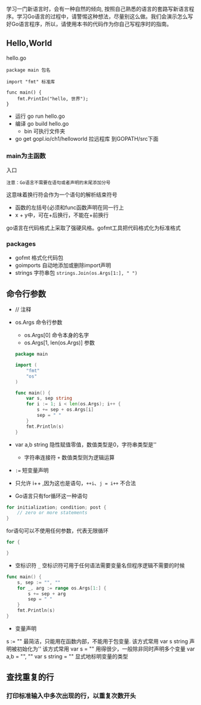 学习一门新语言时，会有一种自然的倾向, 按照自己熟悉的语言的套路写新语言程序。学习Go语言的过程中，请警惕这种想法，尽量别这么做。我们会演示怎么写好Go语言程序，所以，请使用本书的代码作为你自己写程序时的指南。

## Hello,World

hello.go

```golang
package main 包名

import "fmt" 标准库

func main() {
    fmt.PrintIn("hello, 世界");
}
```

* 运行 go run hello.go
* 编译 go build hello.go
    * bin 可执行文件夹
* go get gopl.io/ch1/helloworld 拉远程库 到GOPATH/src下面

### main为主函数

入口

`注意：Go语言不需要在语句或者声明的末尾添加分号`

这意味着换行符会作为一个语句的解析结束符号

* 函数的左括号{必须和func函数声明在同一行上
* x + y中，可在+后换行，不能在+前换行

go语言在代码格式上采取了强硬风格。gofmt工具把代码格式化为标准格式

### packages
* gofmt 格式化代码包
* goimports 自动地添加或删除import声明
* strings 字符串包 `strings.Join(os.Args[1:], " ")`

## 命令行参数
* // 注释
* os.Args 命令行参数
    * os.Args[0] 命令本身的名字
    * os.Args[1, len(os.Args)] 参数

    ```go
    package main
    
    import (
        "fmt"
        "os"
    )
    
    func main() {
        var s, sep string
        for i := 1; i < len(os.Args); i++ {
            s += sep + os.Args[i]
            sep = " "
        }
        fmt.Println(s)
    }
    ```
    
* var a,b string 隐性赋值零值，数值类型是0，字符串类型是''
    * 字符串连接符 `+` 数值类型则为逻辑运算
* `:=` 短变量声明
* 只允许 i++ ,因为这也是语句，`++i`、`j = i++` 不合法
* Go语言只有for循环这一种语句

```go
for initialization; condition; post {
    // zero or more statements
}
```

for语句可以不使用任何参数，代表无限循环

```go
for {

}
```

* 空标识符 `_` 空标识符可用于任何语法需要变量名但程序逻辑不需要的时候

```go
func main() {
    s, sep := "", ""
    for _, arg := range os.Args[1:] {
        s += sep + arg
        sep = " "
    }
    fmt.Println(s)
}
```

* 变量声明

s := ""  最简洁，只能用在函数内部，不能用于包变量. 该方式常用
var s string 声明被初始化为''  该方式常用
var s = ""  用得很少，一般除非同时声明多个变量 var a,b = "", ""
var s string = "" 显式地标明变量的类型 

## 查找重复的行
### 打印标准输入中多次出现的行，以重复次数开头

